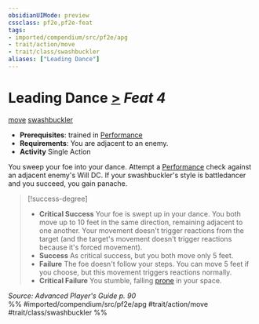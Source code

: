 ```yaml
---
obsidianUIMode: preview
cssclass: pf2e,pf2e-feat
tags:
- imported/compendium/src/pf2e/apg
- trait/action/move
- trait/class/swashbuckler
aliases: ["Leading Dance"]
---
```

# Leading Dance  [>](chapter-9-playing-the-game.md#Actions "Single Action") *Feat 4*  
[move](move.md)  [swashbuckler](rules/traits/swashbuckler-apg.md)  

- **Prerequisites**: trained in [Performance](../skills.md#Performance)
- **Requirements**: You are adjacent to an enemy.
- **Activity** Single Action

You sweep your foe into your dance. Attempt a [Performance](../skills.md#Performance) check against an adjacent enemy's Will DC. If your swashbuckler's style is battledancer and you succeed, you gain panache.

> [!success-degree] 
> - **Critical Success** Your foe is swept up in your dance. You both move up to 10 feet in the same direction, remaining adjacent to one another. Your movement doesn't trigger reactions from the target (and the target's movement doesn't trigger reactions because it's forced movement).
> - **Success** As critical success, but you both move only 5 feet.
> - **Failure** The foe doesn't follow your steps. You can move 5 feet if you choose, but this movement triggers reactions normally.
> - **Critical Failure** You stumble, falling [prone](conditions.md#Prone) in your space.

*Source: Advanced Player's Guide p. 90*  
%% #imported/compendium/src/pf2e/apg #trait/action/move #trait/class/swashbuckler %%